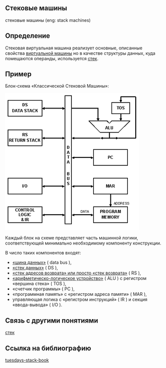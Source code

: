 ## Стековые машины
стековые машины (eng: stack machines) 

## Определение
Стековая виртуальная машина реализует основные, описанные свойства [виртуальной машины](https://github.com/vernikkkkkkkkkkkkkkkkkkk/concept_new/blob/main/concept/virtual%20machines.md) но в качестве структуры данных, куда помещаются операнды, используется [стек](https://github.com/vernikkkkkkkkkkkkkkkkkkk/concept_new/blob/main/concept/stack.md).
## Пример
 Блок-схема «Классической Стековой Машины»:
 
 
![stack_machine](https://github.com/vernikkkkkkkkkkkkkkkkkkk/concept_new/blob/main/images/stack_machine.png "Блок-схема «Классической Стековой Машины»")

Каждый блок на схеме представляет часть машинной логики, соответствующей минимально необходимому компоненту конструкции. 

В число таких компонентов входят: 
 - [«шина данных»](https://github.com/vernikkkkkkkkkkkkkkkkkkk/concept_new/blob/main/concept/data%20bus.md) ( data bus ), 
 - [«стек данных»](https://github.com/vernikkkkkkkkkkkkkkkkkkk/concept_new/blob/main/concept/data%20stack.md) ( DS ),
 - [«стек адресов возврата» или просто «стек возврата»](https://github.com/vernikkkkkkkkkkkkkkkkkkk/concept_new/blob/main/concept/stack%20of%20returns.md) ( RS ),
 - [«арифметическо-логическое устройство»](https://github.com/vernikkkkkkkkkkkkkkkkkkk/concept_new/blob/main/concept/arithmetic%20logic%20unit.md) ( ALU ) с регистром «вершина стека» ( TOS ), 
 - «счетчик программы» ( PC ), 
 - «программная память» с «регистром адреса памяти» ( MAR ),
 - управляющая логика с «регистром инструкций» ( IR ) и секция «ввода-вывода» ( I/O ).



## Связь с другими понятиями
[стек](https://github.com/vernikkkkkkkkkkkkkkkkkkk/concept_new/blob/main/concept/stack.md)
## Cсылка на библиографию
[tuesdays-stack-book](https://github.com/vernikkkkkkkkkkkkkkkkkkk/concept_new/blob/main/bibliography/tuesdays-stack-book%7B1%7D.md)

